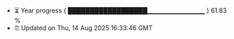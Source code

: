 - ⏳ Year progress { ██████████████████▁▁▁▁▁▁▁▁▁▁▁▁ } 61.83 %
- ⏰ Updated on Thu, 14 Aug 2025 16:33:46 GMT

